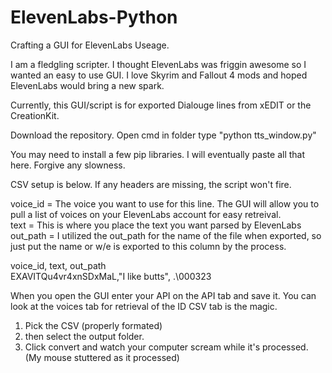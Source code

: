 # ElevenLabs-Python
Crafting a GUI for ElevenLabs Useage.

I am a fledgling scripter. I thought ElevenLabs was friggin awesome so I wanted an easy to use GUI. I love Skyrim and Fallout 4 mods and hoped ElevenLabs would bring a new spark.

Currently, this GUI/script is for exported Dialouge lines from xEDIT or the CreationKit.

Download the repository.
Open cmd in folder type "python tts_window.py"

You may need to install a few pip libraries. I will eventually paste all that here. Forgive any slowness.

CSV setup is below. If any headers are missing, the script won't fire.

voice_id = The voice you want to use for this line. The GUI will allow you to pull a list of voices on your ElevenLabs account for easy retreival. <br>
text = This is where you place the text you want parsed by ElevenLabs<br>
out_path = I utilized the out_path for the name of the file when exported, so just put the name or w/e is exported to this column by the process.<br>

voice_id, text, out_path<br>
EXAVITQu4vr4xnSDxMaL,"I like butts", .\000323

When you open the GUI enter your API on the API tab and save it.
You can look at the voices tab for retrieval of the ID
CSV tab is the magic. 
1. Pick the CSV (properly formated) 
2. then select the output folder. 
3. Click convert and watch your computer scream while it's processed. (My mouse stuttered as it processed)
